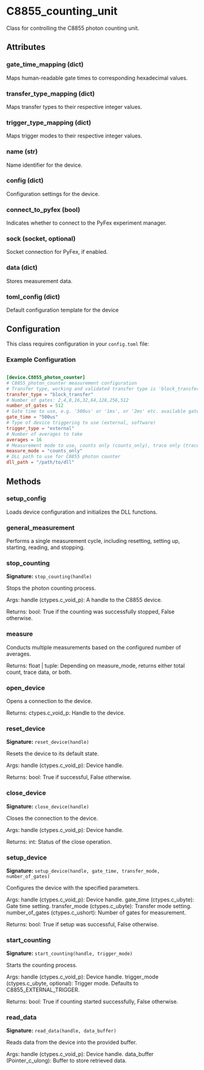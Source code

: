 # C8855_counting_unit

Class for controlling the C8855 photon counting unit.


## Attributes

### gate_time_mapping (dict)

Maps human-readable gate times to corresponding hexadecimal values.

### transfer_type_mapping (dict)

Maps transfer types to their respective integer values.

### trigger_type_mapping (dict)

Maps trigger modes to their respective integer values.

### name (str)

Name identifier for the device.

### config (dict)

Configuration settings for the device.

### connect_to_pyfex (bool)

Indicates whether to connect to the PyFex experiment manager.

### sock (socket, optional)

Socket connection for PyFex, if enabled.

### data (dict)

Stores measurement data.

### __toml_config__ (dict)

Default configuration template for the device


## Configuration

This class requires configuration in your `config.toml` file:


### Example Configuration

```toml

[device.C8855_photon_counter]
# C8855_photon_counter measurement configuration
# Transfer type, working and validated transfer type is 'block_transfer' however 'single_transfer' is available.
transfer_type = "block_transfer"
# Number of gates: 2,4,8,16,32,64,128,256,512
number_of_gates = 512
# Gate time to use, e.g. '500us' or '1ms', or '2ms' etc. available gate times: '50us': 0x02,'100us','200us','500us','1ms','2ms','5ms','10ms','20ms','50ms','100ms','200ms','500ms','1s','2s','5s','10s'
gate_time = "500us"
# Type of device triggering to use (external, software)
trigger_type = "external"
# Number of averages to take
averages = 16
# Measurement mode to use, counts only (counts_only), trace only (trace), or both as a tupple (all)
measure_mode = "counts_only"
# DLL path to use for C8855 photon counter
dll_path = "/path/to/dll"
```


## Methods

### setup_config

Loads device configuration and initializes the DLL functions.



### general_measurement

Performs a single measurement cycle, including resetting, setting up, starting, reading, and stopping.



### stop_counting

**Signature:** `stop_counting(handle)`

Stops the photon counting process.

Args:
    handle (ctypes.c_void_p): A handle to the C8855 device.

Returns:
    bool: True if the counting was successfully stopped, False otherwise.



### measure

Conducts multiple measurements based on the configured number of averages.

Returns:
    float | tuple: Depending on measure_mode, returns either total count, trace data, or both.



### open_device

Opens a connection to the device.

Returns:
    ctypes.c_void_p: Handle to the device.



### reset_device

**Signature:** `reset_device(handle)`

Resets the device to its default state.

Args:
    handle (ctypes.c_void_p): Device handle.

Returns:
    bool: True if successful, False otherwise.



### close_device

**Signature:** `close_device(handle)`

Closes the connection to the device.

Args:
    handle (ctypes.c_void_p): Device handle.

Returns:
    int: Status of the close operation.



### setup_device

**Signature:** `setup_device(handle, gate_time, transfer_mode, number_of_gates)`

Configures the device with the specified parameters.

Args:
    handle (ctypes.c_void_p): Device handle.
    gate_time (ctypes.c_ubyte): Gate time setting.
    transfer_mode (ctypes.c_ubyte): Transfer mode setting.
    number_of_gates (ctypes.c_ushort): Number of gates for measurement.

Returns:
    bool: True if setup was successful, False otherwise.



### start_counting

**Signature:** `start_counting(handle, trigger_mode)`

Starts the counting process.

Args:
    handle (ctypes.c_void_p): Device handle.
    trigger_mode (ctypes.c_ubyte, optional): Trigger mode. Defaults to C8855_EXTERNAL_TRIGGER.

Returns:
    bool: True if counting started successfully, False otherwise.



### read_data

**Signature:** `read_data(handle, data_buffer)`

Reads data from the device into the provided buffer.

Args:
    handle (ctypes.c_void_p): Device handle.
    data_buffer (Pointer_c_ulong): Buffer to store retrieved data.


